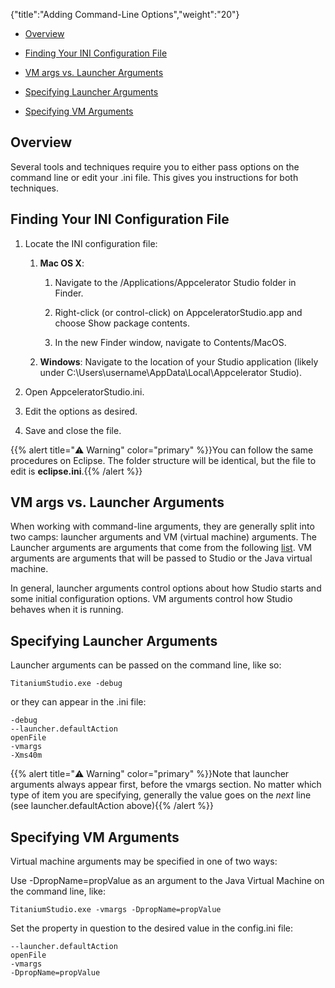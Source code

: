 {"title":"Adding Command-Line Options","weight":"20"}

* [Overview](#overview)

* [Finding Your INI Configuration File](#finding-your-ini-configuration-file)

* [VM args vs. Launcher Arguments](#vm-args-vs.-launcher-arguments)

* [Specifying Launcher Arguments](#specifying-launcher-arguments)

* [Specifying VM Arguments](#specifying-vm-arguments)

## Overview

Several tools and techniques require you to either pass options on the command line or edit your .ini file. This gives you instructions for both techniques.

## Finding Your INI Configuration File

1. Locate the INI configuration file:

    1. **Mac OS X**:

        1. Navigate to the /Applications/Appcelerator Studio folder in Finder.

        2. Right-click (or control-click) on AppceleratorStudio.app and choose Show package contents.

        3. In the new Finder window, navigate to Contents/MacOS.

    2. **Windows**: Navigate to the location of your Studio application (likely under C:\\Users\\username\\AppData\\Local\\Appcelerator Studio).

2. Open AppceleratorStudio.ini.

3. Edit the options as desired.

4. Save and close the file.

{{% alert title="⚠️ Warning" color="primary" %}}You can follow the same procedures on Eclipse. The folder structure will be identical, but the file to edit is **eclipse.ini**.{{% /alert %}}

## VM args vs. Launcher Arguments

When working with command-line arguments, they are generally split into two camps: launcher arguments and VM (virtual machine) arguments. The Launcher arguments are arguments that come from the following [list](http://help.eclipse.org/indigo/index.jsp?topic=/org.eclipse.platform.doc.isv/reference/misc/runtime-options.html). VM arguments are arguments that will be passed to Studio or the Java virtual machine.

In general, launcher arguments control options about how Studio starts and some initial configuration options. VM arguments control how Studio behaves when it is running.

## Specifying Launcher Arguments

Launcher arguments can be passed on the command line, like so:

```
TitaniumStudio.exe -debug
```

or they can appear in the .ini file:

```
-debug
--launcher.defaultAction
openFile
-vmargs
-Xms40m
```

{{% alert title="⚠️ Warning" color="primary" %}}Note that launcher arguments always appear first, before the vmargs section. No matter which type of item you are specifying, generally the value goes on the _next_ line (see launcher.defaultAction above){{% /alert %}}

## Specifying VM Arguments

Virtual machine arguments may be specified in one of two ways:

Use -DpropName=propValue as an argument to the Java Virtual Machine on the command line, like:

```
TitaniumStudio.exe -vmargs -DpropName=propValue
```

Set the property in question to the desired value in the config.ini file:

```
--launcher.defaultAction
openFile
-vmargs
-DpropName=propValue
```
